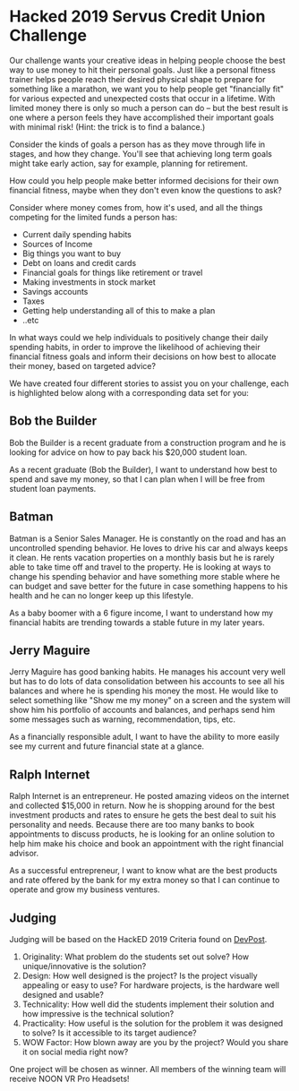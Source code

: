 Hacked 2019 Servus Credit Union Challenge
=========================================

Our challenge wants your creative ideas in helping people choose the best way to use money to hit their personal goals. Just like a personal fitness trainer helps people reach their desired physical shape to prepare for something like a marathon, we want you to help people get "financially fit" for various expected and unexpected costs that occur in a lifetime. With limited money there is only so much a person can do – but the best result is one where a person feels they have accomplished their important goals with minimal risk!  (Hint: the trick is to find a balance.)

Consider the kinds of goals a person has as they move through life in stages, and how they change.  You'll see that achieving long term goals might take early action, say for example, planning for retirement.

How could you help people make better informed decisions for their own financial fitness, maybe when they don't even know the questions to ask?

Consider where money comes from, how it's used, and all the things competing for the limited funds a person has: 
* Current daily spending habits 
* Sources of Income
* Big things you want to buy
* Debt on loans and credit cards
* Financial goals for things like retirement or travel
* Making investments in stock market
* Savings accounts
* Taxes 
* Getting help understanding all of this to make a plan
* ..etc

In what ways could we help individuals to positively change their daily spending habits, in order to improve the likelihood of achieving their financial fitness goals and inform their decisions on how best to allocate their money, based on targeted advice?

We have created four different stories to assist you on your challenge, each is highlighted below along with a corresponding data set for you:
 
## Bob the Builder
Bob the Builder is a recent graduate from a construction program and he is looking for advice on how to pay back his $20,000 student loan.

As a recent graduate (Bob the Builder), I want to understand how best to spend and save my money, so that I can plan when I will be free from student loan payments.

## Batman
Batman is a Senior Sales Manager. He is constantly on the road and has an uncontrolled spending behavior. He loves to drive his car and always keeps it clean. He rents vacation properties on a monthly basis but he is rarely able to take time off and travel to the property. He is looking at ways to change his spending behavior and have something more stable where he can budget and save better for the future in case something happens to his health and he can no longer keep up this lifestyle.

As a baby boomer with a 6 figure income, I want to understand how my financial habits are trending towards a stable future in my later years.

## Jerry Maguire
Jerry Maguire has good banking habits. He manages his account very well but has to do lots of data consolidation between his accounts to see all his balances and where he is spending his money the most. He would like to select something like "Show me my money" on a screen and the system will show him his portfolio of accounts and balances, and perhaps send him some messages such as warning, recommendation, tips, etc.

As a financially responsible adult, I want to have the ability to more easily see my current and future financial state at a glance.

## Ralph Internet
Ralph Internet is an entrepreneur. He posted amazing videos on the internet and collected $15,000 in return. Now he is shopping around for the best investment products and rates to ensure he gets the best deal to suit his personality and needs. Because there are too many banks to book appointments to discuss products, he is looking for an online solution to help him make his choice and book an appointment with the right financial advisor.

As a successful entrepreneur, I want to know what are the best products and rate offered by the bank for my extra money so that I can continue to operate and grow my business ventures.


## Judging
Judging will be based on the HackED 2019 Criteria found on [DevPost](https://hacked2019.devpost.com/).
1. Originality: What problem do the students set out solve? How unique/innovative is the solution?
2. Design: How well designed is the project? Is the project visually appealing or easy to use? For hardware projects, is the hardware well designed and usable?
3. Technicality: How well did the students implement their solution and how impressive is the technical solution?
4. Practicality: How useful is the solution for the problem it was designed to solve? Is it accessible to its target audience?
5. WOW Factor: How blown away are you by the project? Would you share it on social media right now?

One project will be chosen as winner.
All members of the winning team will receive NOON VR Pro Headsets!